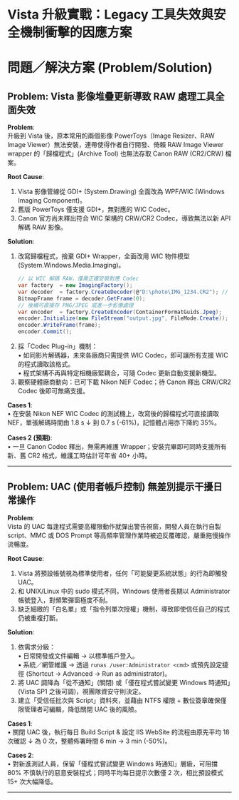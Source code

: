 # Vista 升級實戰：Legacy 工具失效與安全機制衝擊的因應方案

# 問題／解決方案 (Problem/Solution)

## Problem: Vista 影像堆疊更新導致 RAW 處理工具全面失效

**Problem**:  
升級到 Vista 後，原本常用的兩個影像 PowerToys（Image Resizer、RAW Image Viewer）無法安裝，連帶使得作者自行開發、倚賴 RAW Image Viewer wrapper 的「歸檔程式」(Archive Tool) 也無法存取 Canon RAW (CR2/CRW) 檔案。

**Root Cause**:  
1. Vista 影像管線從 GDI+ (System.Drawing) 全面改為 WPF/WIC (Windows Imaging Component)。  
2. 舊版 PowerToys 僅支援 GDI+，無對應的 WIC Codec。  
3. Canon 官方尚未釋出符合 WIC 架構的 CRW/CR2 Codec，導致無法以新 API 解碼 RAW 影像。

**Solution**:  
1. 改寫歸檔程式，捨棄 GDI+ Wrapper，全面改用 WIC 物件模型 (System.Windows.Media.Imaging)。  
   ```csharp
   // 以 WIC 解碼 RAW，僅需正確安裝對應 Codec
   var factory  = new ImagingFactory();
   var decoder  = factory.CreateDecoder(@"D:\photo\IMG_1234.CR2"); // 若 Canon Codec 就緒
   BitmapFrame frame = decoder.GetFrame(0);
   // 後續可直接存 PNG/JPEG 或進一步影像處理
   var encoder  = factory.CreateEncoder(ContainerFormatGuids.Jpeg);
   encoder.Initialize(new FileStream("output.jpg", FileMode.Create));
   encoder.WriteFrame(frame);
   encoder.Commit();
   ```
2. 採「Codec Plug-in」機制：  
   • 如同影片解碼器，未來各廠商只需提供 WIC Codec，即可讓所有支援 WIC 的程式讀取該格式。  
   • 程式架構不再與特定相機廠緊耦合，可隨 Codec 更新自動支援新機型。  
3. 觀察硬體廠商動向：已可下載 Nikon NEF Codec；待 Canon 釋出 CRW/CR2 Codec 後即可無痛支援。

**Cases 1**:  
• 在安裝 Nikon NEF WIC Codec 的測試機上，改寫後的歸檔程式可直接讀取 NEF，單張解碼時間由 1.8 s ↓ 到 0.7 s (-61%)，記憶體占用亦下降約 35%。  

**Cases 2 (預期)**:  
• 一旦 Canon Codec 釋出，無需再維護 Wrapper；安裝完畢即可同時支援所有新、舊 CR2 格式，維護工時估計可年省 40+ 小時。  

---

## Problem: UAC (使用者帳戶控制) 無差別提示干擾日常操作

**Problem**:  
Vista 的 UAC 每逢程式需要高權限動作就彈出警告視窗，開發人員在執行自製 script、MMC 或 DOS Prompt 等高頻率管理作業時被迫反覆確認，嚴重拖慢操作流暢度。

**Root Cause**:  
1. Vista 將預設帳號視為標準使用者，任何「可能變更系統狀態」的行為即觸發 UAC。  
2. 和 UNIX/Linux 中的 sudo 模式不同，Windows 使用者長期以 Administrator 帳號登入，對頻繁彈窗極度不耐。  
3. 缺乏細緻的「白名單」或「指令列單次授權」機制，導致即使信任自己的程式仍被重複打斷。

**Solution**:  
1. 依需求分級：  
   • 日常開發或文件編輯 → 以標準帳戶登入。  
   • 系統／網管維護 → 透過 `runas /user:Administrator <cmd>` 或預先設定捷徑 (Shortcut → Advanced → Run as administrator)。  
2. 將 UAC 調降為「從不通知」(關閉) 或「僅在程式嘗試變更 Windows 時通知」(Vista SP1 之後可調)，視團隊資安守則決定。  
3. 建立「受信任批次與 Script」資料夾，並藉由 NTFS 權限 + 數位簽章確保僅限管理者可編輯，降低關閉 UAC 後的風險。

**Cases 1**:  
• 關閉 UAC 後，執行每日 Build Script & 設定 IIS WebSite 的流程由原先平均 18 次確認 ↓ 為 0 次，整體佈署時間 6 min → 3 min (-50%)。  

**Cases 2**:  
• 對新進測試人員，保留「僅程式嘗試變更 Windows 時通知」層級，可阻擋 80% 不慎執行的惡意安裝程式；同時平均每日提示次數僅 2 次，相比預設模式 15+ 次大幅降低。  

---


